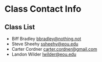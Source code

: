 # Class Contact Info

## Class List
* Biff Bradley      bbradley@nothing.not  
* Steve Sheehy		ssheehy@eou.edu  
* Carter Cordner    carter.cordner@gmail.com
* Landon Wilder     lwilder@eou.edu
